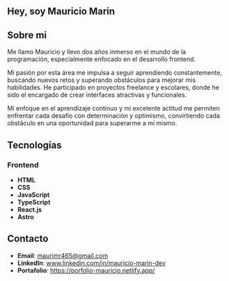 ## Hey, soy Mauricio Marin

## Sobre mi

Me llamo Mauricio y llevo dos años inmerso en el mundo de la programación, especialmente enfocado en el desarrollo frontend.

Mi pasión por esta área me impulsa a seguir aprendiendo constantemente, buscando nuevos retos y superando obstáculos para mejorar mis habilidades. He participado en proyectos freelance y escolares, donde he sido el encargado de crear interfaces atractivas y funcionales.

Mi enfoque en el aprendizaje continuo y mi excelente actitud me permiten enfrentar cada desafío con determinación y optimismo, convirtiendo cada obstáculo en una oportunidad para superarme a mí mismo.

## Tecnologías

### Frontend

- **HTML**
- **CSS**
- **JavaScript**
- **TypeScript**
- **React.js**
- **Astro**

## Contacto

- **Email**: maurimr465@gmail.com
- **LinkedIn**: www.linkedin.com/in/mauricio-marin-dev
- **Portafolio**: https://porfolio-mauricio.netlify.app/
